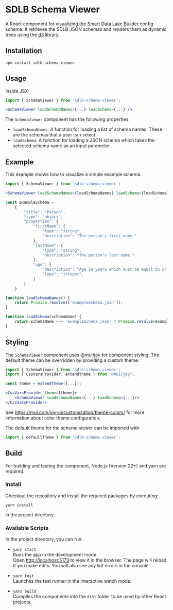 # SDLB Schema Viewer

A React component for visualizing the [Smart Data Lake Builder](https://github.com/smart-data-lake/smart-data-lake) config schema.
It retrieves the SDLB JSON schemas and renders them as dynamic trees using the [d3](https://d3js.org/) library.

## Installation

```
npm install sdlb-schema-viewer
```

## Usage

Inside JSX:

```jsx
import { SchemaViewer } from 'sdlb-schema-viewer';

<SchemaViewer loadSchemaNames={...} loadSchema={...} />
```

The `SchemaViewer` component has the following properties:
* `loadSchemaNames`: A function for loading a list of schema names. These are the schemas that a user can select.
* `loadSchema`: A function for loading a JSON schema which takes the selected schema name as an input parameter.

## Example

This example shows how to visualize a simple example schema.

```jsx
import { SchemaViewer } from 'sdlb-schema-viewer';

<SchemaViewer loadSchemaNames={loadSchemaNames} loadSchema={loadSchema}/>

const exampleSchema =
    {
        "title": "Person",
        "type": "object",
        "properties": {
            "firstName": {
                "type": "string",
                "description": "The person's first name."
            },
            "lastName": {
                "type": "string",
                "description": "The person's last name."
            },
            "age": {
                "description": "Age in years which must be equal to or greater than zero.",
                "type": "integer",
            }
        }
    }

function loadSchemaNames() {
    return Promise.resolve(['exampleSchema.json']);
}

function loadSchema(schemaName) {
    return schemaName === 'exampleSchema.json' ? Promise.resolve(exampleSchema) : Promise.reject();
}
```

## Styling

The `SchemaViewer` component uses [@mui/joy](https://www.npmjs.com/package/@mui/joy) for component styling. 
The default theme can be overridden by providing a custom theme:

```jsx
import { SchemaViewer } from 'sdlb-schema-viewer';
import { CssVarsProvider, extendTheme } from "@mui/joy";

const theme = extendTheme({...});

<CssVarsProvider theme={theme}>
    <SchemaViewer loadSchemaNames={...} loadSchema={...}/>
</CssVarsProvider>
```

See https://mui.com/joy-ui/customization/theme-colors/ for more information about color
theme configuration.

The default theme for the schema viewer can be imported with

```typescript
import { defaultTheme } from 'sdlb-schema-viewer';
```

## Build
For building and testing the component, Node.js (Version 22+) and yarn are required. 

### Install

Checkout the repository and install the required packages by executing:

`yarn install`

in the project directory.

### Available Scripts

In the project directory, you can run:

* `yarn start` \
Runs the app in the development mode. \
Open [http://localhost:5173](http://localhost:5173) to view it in the browser.
The page will reload if you make edits. You will also see any lint errors in the console.

* `yarn test` \
Launches the test runner in the interactive watch mode.

* `yarn build` \
Compiles the components into the `dist` folder to be used by other React projects.

